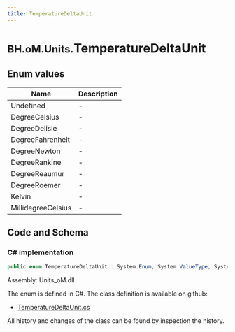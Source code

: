```yaml
---
title: TemperatureDeltaUnit
---
```


# <small>BH.oM.Units.</small>**TemperatureDeltaUnit**



## Enum values

| Name            | Description                                                    |
|-----------------|----------------------------------------------------------------|
| Undefined |  -  |
| DegreeCelsius |  -  |
| DegreeDelisle |  -  |
| DegreeFahrenheit |  -  |
| DegreeNewton |  -  |
| DegreeRankine |  -  |
| DegreeReaumur |  -  |
| DegreeRoemer |  -  |
| Kelvin |  -  |
| MillidegreeCelsius |  -  |


## Code and Schema

### C# implementation

``` C# title="C#"
public enum TemperatureDeltaUnit : System.Enum, System.ValueType, System.IComparable, System.ISpanFormattable, System.IFormattable, System.IConvertible
```

Assembly: Units_oM.dll

The enum is defined in C#. The class definition is available on github:

- [TemperatureDeltaUnit.cs](https://github.com/BHoM/Localisation_Toolkit/blob/develop/Units_oM/Enums\TemperatureDeltaUnit.cs)

All history and changes of the class can be found by inspection the history.
